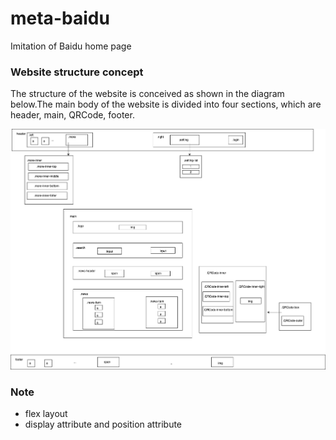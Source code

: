 # meta-baidu

Imitation of Baidu home page

### Website structure concept

The structure of the website is conceived as shown in the diagram below.The main body of the website is divided into four sections, which are header, main, QRCode, footer.

![IMG_5192](https://raw.githubusercontent.com/lesenelir/meta-baidu/master/readImg/01.png)



### Note

- flex layout
- display  attribute and position  attribute
